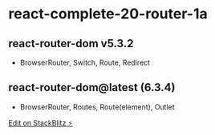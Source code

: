 # react-complete-20-router-1a

## react-router-dom v5.3.2

- BrowserRouter, Switch, Route, Redirect

## react-router-dom@latest (6.3.4)

- BrowserRouter, Routes, Route(element), Outlet

[Edit on StackBlitz ⚡️](https://stackblitz.com/edit/vitejs-vite-kqxzip)
